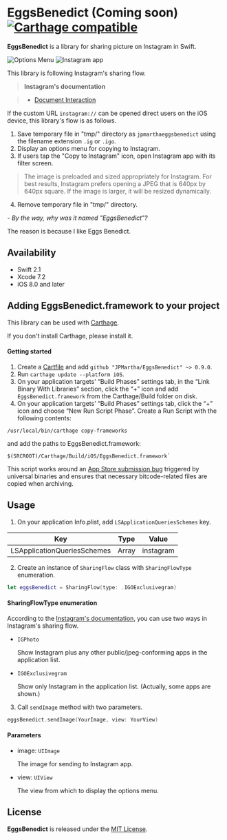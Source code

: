 # EggsBenedict (Coming soon) [![Carthage compatible](https://img.shields.io/badge/Carthage-compatible-4BC51D.svg?style=flat)](https://github.com/Carthage/Carthage)

__EggsBenedict__ is a library for sharing picture on Instagram in Swift.

![Options Menu](https://github.com/JPMartha/EggsBenedict/wiki/images/EggsBenedict01.png)
![Instagram app](https://github.com/JPMartha/EggsBenedict/wiki/images/EggsBenedict02.png)


This library is following Instagram's sharing flow.

> __Instagram's documentation__

> - [Document Interaction](https://www.instagram.com/developer/mobile-sharing/iphone-hooks/#document-interaction)

If the custom URL `instagram://` can be opened direct users on the iOS device, this library's flow is as follows.

1. Save temporary file in "tmp/" directory as `jpmarthaeggsbenedict` using the filename extension `.ig` or `.igo`.
2. Display an options menu for copying to Instagram.
3. If users tap the "Copy to Instagram" icon, open Instagram app with its filter screen.

  > The image is preloaded and sized appropriately for Instagram. For best results, Instagram prefers opening a JPEG that is 640px by 640px square. If the image is larger, it will be resized dynamically.
4. Remove temporary file in "tmp/" directory.

_\- By the way, why was it named "EggsBenedict"?_

The reason is because I like Eggs Benedict.

## Availability

- Swift 2.1
- Xcode 7.2
- iOS 8.0 and later

## Adding EggsBenedict.framework to your project

This library can be used with [Carthage](https://github.com/Carthage/Carthage).

If you don't install Carthage, please install it.

#### Getting started

1. Create a [Cartfile](https://github.com/Carthage/Carthage/blob/master/Documentation/Artifacts.md#cartfile) and add `github "JPMartha/EggsBenedict" ~> 0.9.0`.
2. Run `carthage update --platform iOS`.
3. On your application targets’ “Build Phases” settings tab, in the “Link Binary With Libraries” section, click the “+” icon and add `EggsBenedict.framework` from the Carthage/Build folder on disk.
4. On your application targets’ “Build Phases” settings tab, click the “+” icon and choose “New Run Script Phase”. Create a Run Script with the following contents: 
  ```
  /usr/local/bin/carthage copy-frameworks
  ```
  and add the paths to EggsBenedict.framework:
  ```
  $(SRCROOT)/Carthage/Build/iOS/EggsBenedict.framework`
  ```
  
  This script works around an [App Store submission bug](http://www.openradar.me/radar?id=6409498411401216) triggered by universal binaries and ensures that necessary bitcode-related files are copied when archiving.

## Usage

1. On your application Info.plist, add `LSApplicationQueriesSchemes` key.

  Key                                           |Type    |Value
  ------------------------------------|--------|-----------
  LSApplicationQueriesSchemes | Array | instagram

2. Create an instance of `SharingFlow` class with `SharingFlowType` enumeration. 

  ```swift
  let eggsBenedict = SharingFlow(type: .IGOExclusivegram)
  ```
  
  #### SharingFlowType enumeration

  According to the [Instagram's documentation](https://www.instagram.com/developer/mobile-sharing/iphone-hooks/#document-interaction), you can use two ways in Instagram's sharing flow.

  - `IGPhoto`
  
    Show Instagram plus any other public/jpeg-conforming apps in the application list.

  - `IGOExclusivegram`
  
    Show only Instagram in the application list. (Actually, some apps are shown.)

3. Call `sendImage` method with two parameters.

  ```swift
  eggsBenedict.sendImage(YourImage, view: YourView)
  ```
  
  #### Parameters
  
  - image: `UIImage`
  
    The image for sending to Instagram app.
    
  - view: `UIView`
  
    The view from which to display the options menu.

## License

__EggsBenedict__ is released under the [MIT License](LICENSE).
